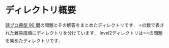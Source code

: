 # ディレクトリ概要
[競プロ典型 90 問](https://atcoder.jp/contests/typical90)の問題とその解答をまとめたディレクトリです．
⭐️の数で表された難易度順にディレクトリを分けています．
level2ディレクトリは⭐️⭐️の問題を集めたディレクトリです．